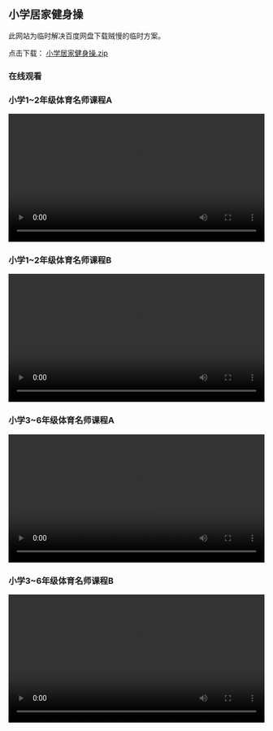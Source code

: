 ## 小学居家健身操

此网站为临时解决百度网盘下载贼慢的临时方案。

点击下载： [小学居家健身操.zip](https://static.jscode.vip:8088/小学居家健身操.zip)

### 在线观看


### 小学1~2年级体育名师课程A
<video src="https://static.jscode.vip:8088/小学1~2年级体育名师课程A.mp4" controls="controls" width="100%" height="auto"></video>


### 小学1~2年级体育名师课程B
<video src="https://static.jscode.vip:8088/小学1~2年级体育名师课程B.mp4" controls="controls" width="100%" height="auto"></video>


### 小学3~6年级体育名师课程A
<video src="https://static.jscode.vip:8088/小学3~6年级体育名师课程A.mp4" controls="controls" width="100%" height="auto"></video>


### 小学3~6年级体育名师课程B
<video src="https://static.jscode.vip:8088/小学3~6年级体育名师课程A.mp4" controls="controls" width="100%" height="auto"></video>